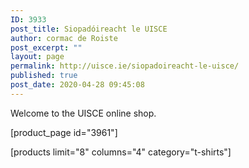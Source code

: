 ```yaml
---
ID: 3933
post_title: Siopadóireacht le UISCE
author: cormac de Roiste
post_excerpt: ""
layout: page
permalink: http://uisce.ie/siopadoireacht-le-uisce/
published: true
post_date: 2020-04-28 09:45:08
---
```

Welcome to the UISCE online shop.

<?php /*
Below is an example of the product id for the yellow t-shirt
*/?>
[product_page id="3961"]
<?php /*
Below is an example of using the categories
*/?>
[products limit="8" columns="4" category="t-shirts"]
